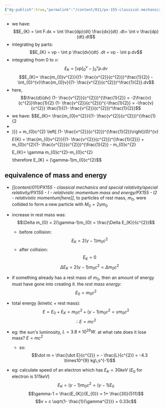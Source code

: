 ```yaml
---
{"dg-publish":true,"permalink":"/content/011/px-155-classical-mechanics-and-special-relativity/special-relativity/px-155-i-relativistic-momentum-mass-and-energy/px-155-i5-relativistic-kinetic-energy/","noteIcon":"1","created":"2025-08-27T13:14:05.316+01:00","updated":"2024-11-26T19:59:33.000+00:00"}
---
```


- we have:
$$E_{K} = \int F.dx = \int \frac{dp}{dt} \frac{dx}{dt} .dt= \int v \frac{dp}{dt}.dt$$
- integrating by parts:
$$E_{K} = vp - \int p \frac{dv}{dt} .dt = vp - \int p.dv$$
- integrating from $0$ to $v$: $$E_{K}= [vp]_{0}^{v} - \int_{0}^{v}p.dv$$
$$E_{K}= \frac{m_{0}v^{2}}{(1- \frac{v^{2}}{c^{2}})^\frac{1}{2}} - \int_{0}^{v}\frac{m_{0}v}{(1- \frac{v^{2}}{c^{2}})^\frac{1}{2}}.dv$$
- here,
$$\frac{d}{dv} (1- \frac{v^{2}}{c^{2}})^{\frac{1}{2}} = -2\frac{v}{c^{2}}\frac{1}{2} (1- \frac{v^{2}}{c^{2}})^{-\frac{1}{2}} = -\frac{v}{c^{2}} \frac{1}{(1- \frac{v^{2}}{c^{2}})^\frac{1}{2}}$$
- we have:
$$E_{K}= \frac{m_{0}v^{2}}{(1- \frac{v^{2}}{c^{2}})^{\frac{1}{2
- 
- }}} + m_{0}c^{2} \left[ (1- \frac{v^{2}}{c^{2}})^{\frac{1}{2}}\right]_{0}^{v}$$
$$E_{K} = \frac{m_{0}v^{2}}{(1- \frac{v^{2}}{c^{2}})^{\frac{1}{2}}} + m_{0}c^{2}(1- \frac{v^{2}}{c^{2}})^{\frac{1}{2}} - m_{0}c^{2}$$
$$E_{K}= \gamma m_{0}c^{2}-m_{0}c^{2}$$
$$\therefore E_{K} = (\gamma-1)m_{0}c^{2}$$
## equivalence of mass and energy
- *[[content/011/PX155 - classical mechanics and special relativity/special relativity/PX155 - I - relativistic momentum mass and energy/PX155 - I2 - relativistic momentum\|here]]*, to particles of rest mass, $m_{0}$, were collided to form a new particle with $M_{0}=2\gamma m_{0}$
- increase in rest mass was:
$$\Delta m_{0} = 2(\gamma-1)m_{0} = \frac{\Delta E_{K}}{c^{2}}$$
	- before collision:
$$E_{K} = 2(\gamma-1)m_{0}c^{2}$$
	- after collision:
$$E_{K}= 0$$
$$\Delta E_{K} = 2(\gamma-1)m_{0}c^{2}= \Delta m_{0}c^{2}$$
- if something already has a rest mass of $m_{0}$, then an amount of energy must have gone into creating it. the *rest mass energy*:
$$E_{0} = m_{0}c^{2}$$
- total energy (kinetic + rest mass): $$E = E_{0} + E_{K} = m_{0}c^{2} + (\gamma-1)m_{0}c^{2} = \gamma m_{0}c^{2}$$
$$\therefore E=mc^{2}$$
- eg: the sun's luminosity, $L = 3.8 \times10^{26}W$. at what rate does it lose mass?
		$E=mc^{2}$
	- so:$$\dot m = \frac{\dot E}{c^{2}} = - \frac{L}{c^{2}} = -4.3 \times10^{9} kg\,s^{-1}$$

- eg: calculate speed of an electron which has $E_{K}= 30 keV$ ($E_{0}$ for electron is $511keV$)
	$$E_{K} = (\gamma -1)m_{0}c^{2} = (\gamma -1)E_{0}$$
	$$\gamma-1 = \frac{E_{K}}{E_{0}} = 1+ \frac{30}{511}$$
	$$v = c \sqrt{1- \frac{1}{\gamma^{2}}} = 0.33c$$
